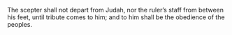 The scepter shall not depart from Judah, nor the ruler’s staff from between his feet, until tribute comes to him; and to him shall be the obedience of the peoples.

